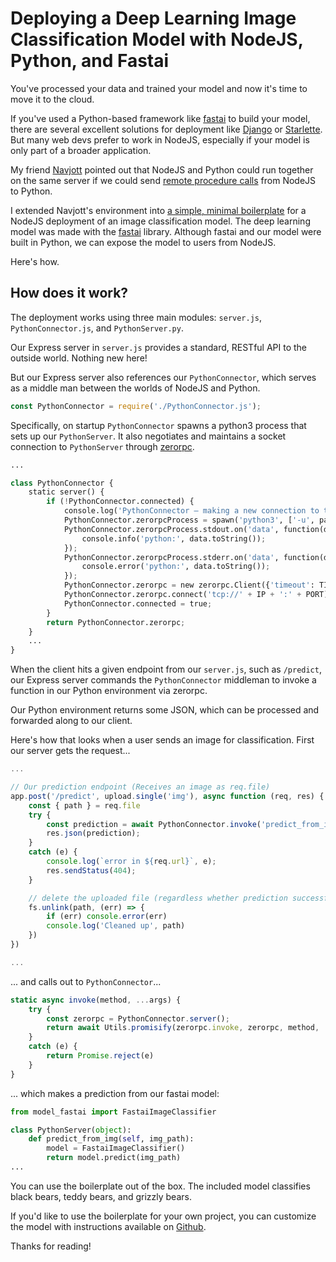 # Deploying a Deep Learning Image Classification Model with NodeJS, Python, and Fastai

You've processed your data and trained your model and now it's time to move it to the cloud.

If you've used a Python-based framework like [fastai](https://github.com/fastai/fastai) to build your model, there are several excellent solutions for deployment like [Django](https://www.djangoproject.com/) or [Starlette](https://github.com/encode/starlette). But many web devs prefer to work in NodeJS, especially if your model is only part of a broader application.

My friend [Navjott](https://github.com/navjotts) pointed out that NodeJS and Python could run together on the same server if we could send [remote procedure calls](https://en.wikipedia.org/wiki/Remote_procedure_call) from NodeJS to Python.

I extended Navjott's environment into [a simple, minimal boilerplate](https://github.com/zcaceres/node-python) for a NodeJS deployment of an image classification model. The deep learning model was made with the [fastai](https://github.com/fastai/fastai) library. Although fastai and our model were built in Python, we can expose the model to users from NodeJS.

Here's how.

## How does it work?
The deployment works using three main modules: `server.js`, `PythonConnector.js`, and `PythonServer.py`.

Our Express server in `server.js` provides a standard, RESTful API to the outside world. Nothing new here!

But our Express server also references our `PythonConnector`, which serves as a middle man between the worlds of NodeJS and Python.

```js
const PythonConnector = require('./PythonConnector.js');
```

Specifically, on startup `PythonConnector` spawns a python3 process that sets up our `PythonServer`. It also negotiates and maintains a socket connection to `PythonServer` through [zerorpc](https://www.zerorpc.io/).

```py
...

class PythonConnector {
    static server() {
        if (!PythonConnector.connected) {
            console.log('PythonConnector – making a new connection to the python layer');
            PythonConnector.zerorpcProcess = spawn('python3', ['-u', path.join(__dirname, 'PythonServer.py')]);
            PythonConnector.zerorpcProcess.stdout.on('data', function(data) {
                console.info('python:', data.toString());
            });
            PythonConnector.zerorpcProcess.stderr.on('data', function(data) {
                console.error('python:', data.toString());
            });
            PythonConnector.zerorpc = new zerorpc.Client({'timeout': TIMEOUT, 'heartbeatInterval': TIMEOUT*1000});
            PythonConnector.zerorpc.connect('tcp://' + IP + ':' + PORT);
            PythonConnector.connected = true;
        }
        return PythonConnector.zerorpc;
    }
    ...
}
```

When the client hits a given endpoint from our `server.js`, such as `/predict`, our Express server commands the `PythonConnector` middleman to invoke a function in our Python environment via zerorpc.

Our Python environment returns some JSON, which can be processed and forwarded along to our client.

Here's how that looks when a user sends an image for classification. First our server gets the request...

```js
...

// Our prediction endpoint (Receives an image as req.file)
app.post('/predict', upload.single('img'), async function (req, res) {
    const { path } = req.file
    try {
        const prediction = await PythonConnector.invoke('predict_from_img', path);
        res.json(prediction);
    }
    catch (e) {
        console.log(`error in ${req.url}`, e);
        res.sendStatus(404);
    }

    // delete the uploaded file (regardless whether prediction successful or not)
    fs.unlink(path, (err) => {
        if (err) console.error(err)
        console.log('Cleaned up', path)
    })
})

...
```

... and calls out to `PythonConnector`...

```js
static async invoke(method, ...args) {
    try {
        const zerorpc = PythonConnector.server();
        return await Utils.promisify(zerorpc.invoke, zerorpc, method, ...args);
    }
    catch (e) {
        return Promise.reject(e)
    }
}
```

... which makes a prediction from our fastai model:

```py
from model_fastai import FastaiImageClassifier

class PythonServer(object):
    def predict_from_img(self, img_path):
        model = FastaiImageClassifier()
        return model.predict(img_path)
...
```

You can use the boilerplate out of the box. The included model classifies black bears, teddy bears, and grizzly bears.

If you'd like to use the boilerplate for your own project, you can customize the model with instructions available on [Github](https://github.com/zcaceres/node-python).

Thanks for reading!
